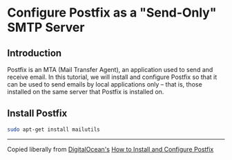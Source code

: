 # Configure Postfix as a "Send-Only" SMTP Server

## Introduction

Postfix is an MTA (Mail Transfer Agent), an application used to send and receive email. In this tutorial, we will install and configure Postfix so that it can be used to send emails by local applications only – that is, those installed on the same server that Postfix is installed on.

## Install Postfix

```bash
sudo apt-get install mailutils
```




* * *

Copied liberally from [DigitalOcean's](www.digitalocean.com) [How to Install and Configure Postfix](https://www.digitalocean.com/community/tutorials/how-to-install-and-configure-postfix-as-a-send-only-smtp-server-on-ubuntu-14-04)
